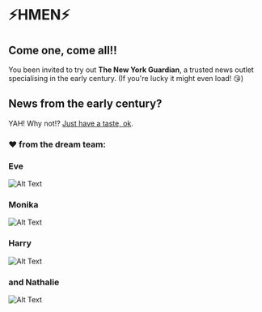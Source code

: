 # :zap:HMEN:zap:

## Come one, come all!! 
You been invited to try out **The New York Guardian**, a trusted news outlet specialising in the early century. 
(If you're lucky it might even load! :kissing_heart:)

## News from the early century? 
YAH! Why not!? [Just have a taste, ok](https://floating-mountain-51197.herokuapp.com/). 

### :heart: from the dream team: 

### Eve 
![Alt Text](https://media.giphy.com/media/l0IylOPCNkiqOgMyA/giphy.gif)
### Monika 
![Alt Text](https://media.giphy.com/media/3oKIPa9U1XH6FRxP4k/giphy.gif)
### Harry 
![Alt Text](https://media.giphy.com/media/ktcUyw6mBlMVa/giphy.gif)
### and Nathalie 
![Alt Text](https://media.giphy.com/media/Ui3rr9wsY5MM8/giphy.gif)
